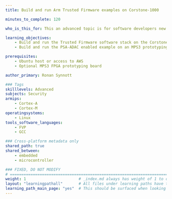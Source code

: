 ```yaml
---
title: Build and run Arm Trusted Firmware examples on Corstone-1000

minutes_to_complete: 120

who_is_this_for: This an advanced topic is for software developers new to Platform Security Architecture (PSA) and Arm Trusted Firmware components

learning_objectives: 
    - Build and run the Trusted Firmware software stack on the Corstone-1000 FVP
    - Build and run the PSA-ADAC enabled example on an MPS3 prototyping board

prerequisites:
    - Ubuntu host or access to AWS
    - Optional MPS3 FPGA prototyping board

author_primary: Ronan Synnott

### Tags
skilllevels: Advanced
subjects: Security
armips:
    - Cortex-A
    - Cortex-M
operatingsystems:
    - Linux
tools_software_languages:
    - FVP
    - GCC

### Cross-platform metadata only
shared_path: true
shared_between:
    - embedded
    - microcontroller

### FIXED, DO NOT MODIFY
# ================================================================================
weight: 1                       # _index.md always has weight of 1 to order correctly
layout: "learningpathall"       # All files under learning paths have this same wrapper
learning_path_main_page: "yes"  # This should be surfaced when looking for related content. Only set for _index.md of learning path content.
---
```

